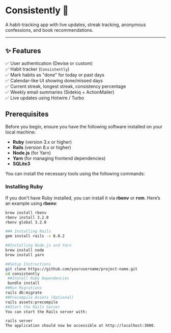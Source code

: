 # Consistently 🌿

A habit-tracking app with live updates, streak tracking, anonymous confessions, and book recommendations.

---

## ✨ Features

✅ User authentication (Devise or custom)  
✅ Habit tracker (`Consistently`)    
✅ Mark habits as "done" for today or past days  
✅ Calendar-like UI showing done/missed days  
✅ Current streak, longest streak, consistency percentage  
✅ Weekly email summaries (Sidekiq + ActionMailer)  
✅ Live updates using Hotwire / Turbo


## Prerequisites

Before you begin, ensure you have the following software installed on your local machine:

- **Ruby** (version 3.x or higher)
- **Rails** (version 8.x or higher)
- **Node.js** (for Yarn)
- **Yarn** (for managing frontend dependencies)
- **SQLite3** 
  
You can install the necessary tools using the following commands:

### Installing Ruby
If you don't have Ruby installed, you can install it via **rbenv** or **rvm**. Here’s an example using **rbenv**:

```bash
brew install rbenv
rbenv install 3.2.0  
rbenv global 3.2.0

### Installing Rails
gem install rails -v 8.0.2

##Installing Node.js and Yarn
brew install node
brew install yarn

##Setup Instructions
git clone https://github.com/yourusername/project-name.git
cd consistently
 ##Install Ruby Dependencies
 bundle install
##Run Migrations
rails db:migrate
##Precompile Assets (Optional)
rails assets:precompile
##Start the Rails Server
You can start the Rails server with:

rails server
The application should now be accessible at http://localhost:3000.
